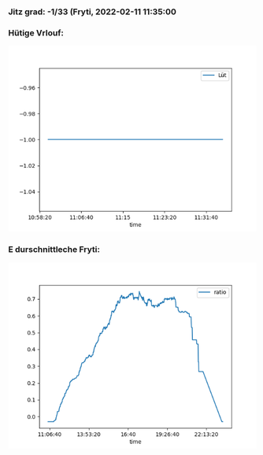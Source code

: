 ### Jitz grad: -1/33 (Fryti, 2022-02-11 11:35:00

### Hütige Vrlouf:
![Graph](Today.png)

### E durschnittleche Fryti:
![Graph](Fryti.png)